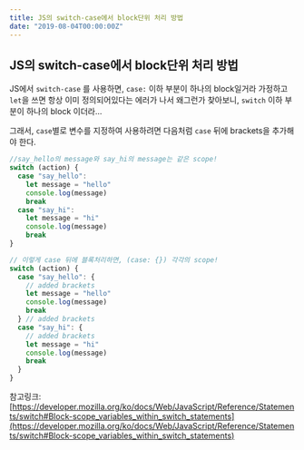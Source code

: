 ```yaml
---
title: JS의 switch-case에서 block단위 처리 방법
date: "2019-08-04T00:00:00Z"
---
```


## JS의 switch-case에서 block단위 처리 방법

JS에서 `switch-case` 를 사용하면,
`case:` 이하 부분이 하나의 block일거라 가정하고 `let`을 쓰면 항상 이미 정의되어있다는 에러가 나서 왜그런가 찾아보니,
`switch` 이하 부분이 하나의 block 이더라...

그래서, `case`별로 변수를 지정하여 사용하려면 다음처럼 `case` 뒤에 brackets을 추가해야 한다.

```js
//say_hello의 message와 say_hi의 message는 같은 scope!
switch (action) {
  case "say_hello":
    let message = "hello"
    console.log(message)
    break
  case "say_hi":
    let message = "hi"
    console.log(message)
    break
}
```

```js
// 이렇게 case 뒤에 블록처리하면, (case: {}) 각각의 scope!
switch (action) {
  case "say_hello": {
    // added brackets
    let message = "hello"
    console.log(message)
    break
  } // added brackets
  case "say_hi": {
    // added brackets
    let message = "hi"
    console.log(message)
    break
  }
}
```

참고링크: [https://developer.mozilla.org/ko/docs/Web/JavaScript/Reference/Statements/switch#Block-scope_variables_within_switch_statements](https://developer.mozilla.org/ko/docs/Web/JavaScript/Reference/Statements/switch#Block-scope_variables_within_switch_statements)
